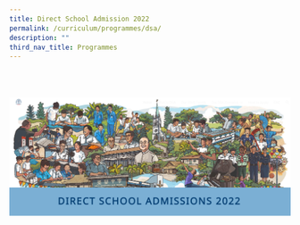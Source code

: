 ```yaml
---
title: Direct School Admission 2022
permalink: /curriculum/programmes/dsa/
description: ""
third_nav_title: Programmes
---
```

<!---Click [**here**](https://sites.google.com/hihs.edu.sg/hihs-dsa/) for Direct School Admission 2022--->
<br>
<br>
<br>

<a href="https://sites.google.com/hihs.edu.sg/hihs-dsa/">
<img src="images/Curriculum/Direct%20school%20admission%202022.png">
	